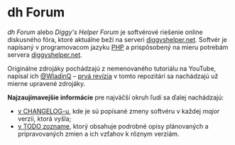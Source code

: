 # dh Forum

_dh Forum_ alebo _Diggy's Helper Forum_ je softvérové riešenie online diskusného fóra, ktoré aktuálne beží na serveri [diggyshelper.net][1]. Softvér je napísaný v programovacom jazyku [PHP][2] a prispôsobený na mieru potrebám servera [diggyshelper.net][1].

Originálne zdrojáky pochádzajú z nemenovaného tutoriálu na <!-- [YouTube][3] -->YouTube, napísal ich [@WladinQ][4] – [prvá revízia][5] v tomto repozitári sa nachádzajú už mierne upravené zdrojáky.

**Najzaujímavejšie informácie** pre najväčší okruh ľudí sa ďalej nachádzajú:

* [v CHANGELOG-u](CHANGELOG.md), kde je sú popísané zmeny softvéru v každej _major_ verzii, ktorá vyšla;
* [v TODO zozname](TODOlist.md), ktorý obsahuje podrobné opisy plánovaných a pripravovaných zmien a ich vzťahov k rôznym verziám.

[1]: https://diggyshelper.net
[2]: http://www.php.net
[3]: https://youtube.com
[4]: https://github.com/WladinQ
[5]: https://github.com/Kubo2/diggyshelper/commit/60690660c90d64557cee366066a7c755a2c98e26
